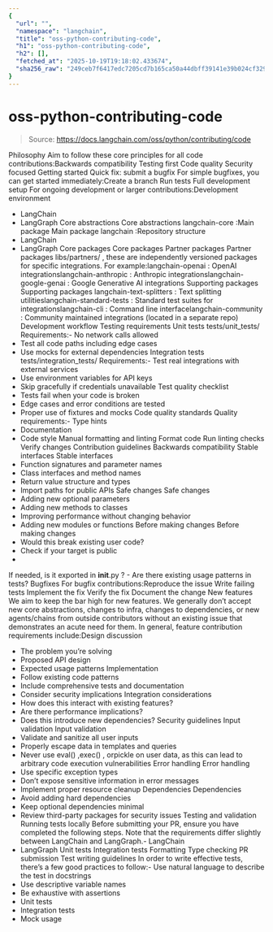 ```yaml
---
{
  "url": "",
  "namespace": "langchain",
  "title": "oss-python-contributing-code",
  "h1": "oss-python-contributing-code",
  "h2": [],
  "fetched_at": "2025-10-19T19:18:02.433674",
  "sha256_raw": "249ceb7f6417edc7205cd7b165ca50a44dbff39141e39b024cf329562cc221ba"
}
---
```


# oss-python-contributing-code

> Source: https://docs.langchain.com/oss/python/contributing/code

Philosophy
Aim to follow these core principles for all code contributions:Backwards compatibility
Testing first
Code quality
Security focused
Getting started
Quick fix: submit a bugfix
For simple bugfixes, you can get started immediately:Create a branch
Run tests
Full development setup
For ongoing development or larger contributions:Development environment
- LangChain
- LangGraph
Core abstractions
Core abstractions
langchain-core
:Main package
Main package
langchain
:Repository structure
- LangChain
- LangGraph
Core packages
Core packages
Partner packages
Partner packages
libs/partners/
, these are independently versioned packages for specific integrations. For example:langchain-openai
: OpenAI integrationslangchain-anthropic
: Anthropic integrationslangchain-google-genai
: Google Generative AI integrations
Supporting packages
Supporting packages
langchain-text-splitters
: Text splitting utilitieslangchain-standard-tests
: Standard test suites for integrationslangchain-cli
: Command line interfacelangchain-community
: Community maintained integrations (located in a separate repo)
Development workflow
Testing requirements
Unit tests
tests/unit_tests/
Requirements:- No network calls allowed
- Test all code paths including edge cases
- Use mocks for external dependencies
Integration tests
tests/integration_tests/
Requirements:- Test real integrations with external services
- Use environment variables for API keys
- Skip gracefully if credentials unavailable
Test quality checklist
- Tests fail when your code is broken
- Edge cases and error conditions are tested
- Proper use of fixtures and mocks
Code quality standards
Quality requirements:- Type hints
- Documentation
- Code style
Manual formatting and linting
Format code
Run linting checks
Verify changes
Contribution guidelines
Backwards compatibility
Stable interfaces
Stable interfaces
- Function signatures and parameter names
- Class interfaces and method names
- Return value structure and types
- Import paths for public APIs
Safe changes
Safe changes
- Adding new optional parameters
- Adding new methods to classes
- Improving performance without changing behavior
- Adding new modules or functions
Before making changes
Before making changes
- Would this break existing user code?
- Check if your target is public
-
If needed, is it exported in
__init__.py
? - Are there existing usage patterns in tests?
Bugfixes
For bugfix contributions:Reproduce the issue
Write failing tests
Implement the fix
Verify the fix
Document the change
New features
We aim to keep the bar high for new features. We generally don’t accept new core abstractions, changes to infra, changes to dependencies, or new agents/chains from outside contributors without an existing issue that demonstrates an acute need for them. In general, feature contribution requirements include:Design discussion
- The problem you’re solving
- Proposed API design
- Expected usage patterns
Implementation
- Follow existing code patterns
- Include comprehensive tests and documentation
- Consider security implications
Integration considerations
- How does this interact with existing features?
- Are there performance implications?
- Does this introduce new dependencies?
Security guidelines
Input validation
Input validation
- Validate and sanitize all user inputs
- Properly escape data in templates and queries
- Never use
eval()
,exec()
, orpickle
on user data, as this can lead to arbitrary code execution vulnerabilities
Error handling
Error handling
- Use specific exception types
- Don’t expose sensitive information in error messages
- Implement proper resource cleanup
Dependencies
Dependencies
- Avoid adding hard dependencies
- Keep optional dependencies minimal
- Review third-party packages for security issues
Testing and validation
Running tests locally
Before submitting your PR, ensure you have completed the following steps. Note that the requirements differ slightly between LangChain and LangGraph.- LangChain
- LangGraph
Unit tests
Integration tests
Formatting
Type checking
PR submission
Test writing guidelines
In order to write effective tests, there’s a few good practices to follow:- Use natural language to describe the test in docstrings
- Use descriptive variable names
- Be exhaustive with assertions
- Unit tests
- Integration tests
- Mock usage